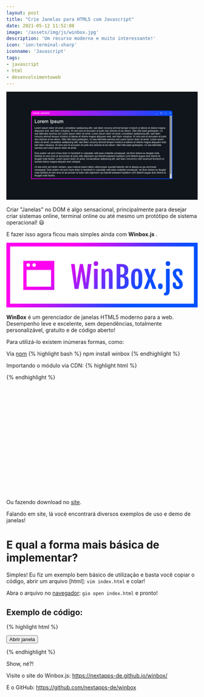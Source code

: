 ```yaml
---
layout: post
title: "Crie Janelas para HTML5 com Javascript"
date: 2021-05-12 11:52:08
image: '/assets/img/js/winbox.jpg'
description: 'Um recurso moderno e muito interessante!'
icon: 'ion:terminal-sharp'
iconname: 'Javascript'
tags:
- javascript
- html
- desenvolvimentoweb
---
```


![Crie Janelas para HTML5 com Javascript](/assets/img/js/winbox.jpg)

Criar "Janelas" no DOM é algo sensacional, principalmente para desejar criar sistemas online, terminal online ou até mesmo um protótipo de sistema operacional! 😃 

E fazer isso agora ficou mais simples ainda com **Winbox.js** .

![Winbox.js](/assets/img/js/winbox.png)

**WinBox** é um gerenciador de janelas HTML5 moderno para a web. Desempenho leve e excelente, sem dependências, totalmente personalizável, gratuito e de código aberto!

Para utilizá-lo existem inúmeras formas, como:

Via [npm](https://terminalroot.com.br/2019/11/como-instalar-nodejs-no-linux-e-primeiros-passos.html)
{% highlight bash %}
npm install winbox
{% endhighlight %}

Importando o módulo via CDN:
{% highlight html %}
<script type="module">
  import WinBox from "https://unpkg.com/winbox@0.1.8/src/js/winbox.js";
</script>
{% endhighlight %}

<!-- QUADRADO -->
<script async src="//pagead2.googlesyndication.com/pagead/js/adsbygoogle.js"></script>
<ins class="adsbygoogle"
style="display:inline-block;width:336px;height:280px"
data-ad-client="ca-pub-2838251107855362"
data-ad-slot="5351066970"></ins>
<script>
(adsbygoogle = window.adsbygoogle || []).push({});
</script>


Ou fazendo download no [site](https://nextapps-de.github.io/winbox/).

Falando em site, lá você encontrará diversos exemplos de uso e demo de janelas!

# E qual a forma mais básica de implementar?
Simples! Eu fiz um exemplo bem básico de utilização e basta você copiar o código, abrir um arquivo [html]: `vim index.html` e colar!

Abra o arquivo no [navegador](): `gio open index.html` e pronto!

## Exemplo de código:
{% highlight html %}
<!DOCTYPE html>
<html lang="en">
<head>
  <meta charset="UTF-8">
  <title>Janelas com Javascript</title>
  <script src="https://rawcdn.githack.com/nextapps-de/winbox/0.1.8/dist/winbox.bundle.js"></script>
<style> #content { display:none; padding: 10px; }</style>
</head>
<body>
 <div id="content">
    <h1>Terminal Root</h1>
    <h3>Um pouco de muito sobre C++, Sistemas Operacionais, Programação e Desenvolvimento Web.</h3>
    <p>Consectetur nulla sequi distinctio enim accusantium? Architecto incidunt accusantium aut fugit commodi Autem et saepe aliquid alias hic. Atque in neque tempore animi earum? At maiores ullam quaerat aliquam mollitia</p>
    <p>Elit non vel non quisquam repellendus, consectetur Perspiciatis laboriosam nulla dolor optio vero? Odit placeat nisi pariatur incidunt est Architecto nisi libero sit fugit vitae iusto? Ut quas necessitatibus non</p>
    <h3>Acesse: <a href="https://terminalroot.com.br/">https://terminalroot.com.br/</a></h3>
</div>

<button onclick="OpenWindow()">Abrir janela</button>
<script>

  function OpenWindow(){
    document.getElementById("content").style.display = "block"; 
    var node = document.getElementById("content");

    new WinBox("Mount DOM", {
        mount: node.cloneNode(true)
    });
    document.getElementById("content").style.display = "none"; 
  }

</script>
</body>
</html>
{% endhighlight %}

<!-- RETANGULO LARGO 2 -->
<script async src="//pagead2.googlesyndication.com/pagead/js/adsbygoogle.js"></script>
<ins class="adsbygoogle"
style="display:block; text-align:center;"
data-ad-layout="in-article"
data-ad-format="fluid"
data-ad-client="ca-pub-2838251107855362"
data-ad-slot="8549252987"></ins>
<script>
(adsbygoogle = window.adsbygoogle || []).push({});
</script>


Show, né?!

Visite o site do Winbox.js: <https://nextapps-de.github.io/winbox/>

E o GitHub: <https://github.com/nextapps-de/winbox>








